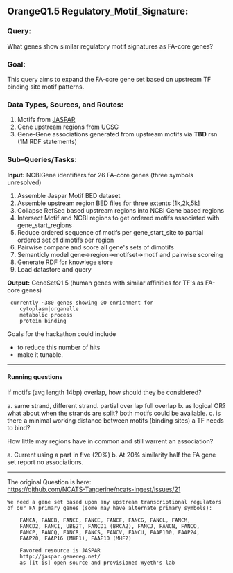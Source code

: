 
## OrangeQ1.5 Regulatory_Motif_Signature: 

### Query:
What genes show similar regulatory motif signatures as FA-core genes?

### Goal:
This query aims to expand the FA-core gene set based on upstream TF binding site motif patterns.

### Data Types, Sources, and Routes:
1. Motifs from [JASPAR](http://jaspar.genereg.net/html/DOWNLOAD/bed_files/)
2. Gene upstream regions from [UCSC](http://hgdownload.cse.ucsc.edu/goldenPath/hg19/bigZips/) 
3. Gene-Gene associations generated from upstream motifs via __TBD__  rsn  
    (1M RDF statements)
  
### Sub-Queries/Tasks:
   
**Input:** NCBIGene identifiers for 26 FA-core genes (three symbols unresolved)  
  1. Assemble Jaspar Motif BED dataset  
  2. Assemble upstream region BED files for three extents [1k,2k,5k]  
  3. Collapse RefSeq based upstream regions into NCBI Gene based regions    
  4. Intersect Motif and NCBI regions to get ordered motifs associated with gene_start_regions  
  5. Reduce ordered sequence of motifs per gene_start_site to partial ordered set of dimotifs per region
  6. Pairwise compare and score all gene's sets of dimotifs
  7. Semanticly model gene->region->motifset->motif and pairwise scoreing
  8. Generate RDF for knowlege store
  9. Load datastore and query

**Output:** GeneSetQ1.5 (human genes with similar affinities for TF's as FA-core genes)
  
     currently ~380 genes showing GO enrichment for
        cytoplasm|organelle
        metabolic process
        protein binding  

Goals for the hackathon could include

- to reduce this number of hits
- make it tunable.  
-----

#### Running questions  

If motifs (avg length 14bp) overlap, how should they be considered?

 a. same strand, different strand. partial over lap full overlap
 b. as logical OR?  what about when the strands are split?  both motifs could be available.
 c. is there a minimal working distance between motifs (binding sites) a TF needs to bind?


How little may regions have in common and still warrent an association?

  a. Current using a part in five (20%)
  b. At 20%  similarity half the FA gene set report no associations.

-----
The original Question is here:    
https://github.com/NCATS-Tangerine/ncats-ingest/issues/21


```
We need a gene set based upon any upstream transcriptional regulators
of our FA primary genes (some may have alternate primary symbols):

    FANCA, FANCB, FANCC, FANCE, FANCF, FANCG, FANCL, FANCM,
    FANCD2, FANCI, UBE2T, FANCD1 (BRCA2), FANCJ, FANCN, FANCO,
    FANCP, FANCQ, FANCR, FANCS, FANCV, FANCU, FAAP100, FAAP24,
    FAAP20, FAAP16 (MHF1), FAAP10 (MHF2)

    Favored resource is JASPAR
    http://jaspar.genereg.net/
    as [it is] open source and provisioned Wyeth's lab
```
